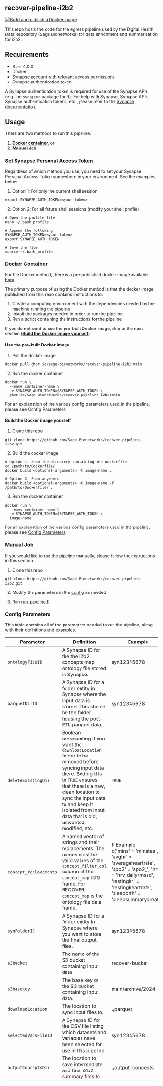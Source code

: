 ## recover-pipeline-i2b2

[![Build and publish a Docker image](https://github.com/Sage-Bionetworks/recover-parquet-external/actions/workflows/docker-build.yml/badge.svg?branch=main)](https://github.com/Sage-Bionetworks/recover-parquet-external/actions/workflows/docker-build.yml)

This repo hosts the code for the egress pipeline used by the Digital Health Data Repository (Sage Bionetworks) for data enrichment and summarization for i2b2.

## Requirements

-   R >= 4.0.0
-   Docker
-   Synapse account with relevant access permissions
-   Synapse authentication token

A Synapse authentication token is required for use of the Synapse APIs (e.g. the `synapser` package for R). For help with Synapse, Synapse APIs, Synapse authentication tokens, etc., please refer to the [Synapse documentation](https://help.synapse.org/docs/).

## Usage

There are two methods to run this pipeline: 
1) [**Docker container**](#docker-container), or
2) [**Manual Job**](#manual-job)

### Set Synapse Personal Access Token

Regardless of which method you use, you need to set your Synapse Personal Access Token somewhere in your environment. See the examples below

1.  Option 1: For only the current shell session:

```Shell
export SYNAPSE_AUTH_TOKEN=<your-token>
```

2. Option 2: For all future shell sessions (modify your shell profile)

```Shell
# Open the profile file
nano ~/.bash_profile

# Append the following
SYNAPSE_AUTH_TOKEN=<your-token>
export SYNAPSE_AUTH_TOKEN

# Save the file
source ~/.bash_profile
```

### Docker Container

For the Docker method, there is a pre-published docker image available [here](https://github.com/orgs/Sage-Bionetworks/packages/container/package/recover-pipeline-i2b2).

The primary purpose of using the Docker method is that the docker image published from this repo contains instructions to:

1. Create a computing environment with the dependencies needed by the machine running the pipeline
2. Install the packages needed in order to run the pipeline
3. Run a script containing the instructions for the pipeline

If you do not want to use the pre-built Docker image, skip to the next section ([**Build the Docker image yourself**](#build-the-docker-image-yourself))

#### Use the pre-built Docker image

1.  Pull the docker image

```Shell
docker pull ghcr.io/sage-bionetworks/recover-pipeline-i2b2:main
```

2.  Run the docker container

```Shell
docker run \
  --name container-name \
  -e SYNAPSE_AUTH_TOKEN=$SYNAPSE_AUTH_TOKEN \
  ghcr.io/Sage-Bionetworks/recover-pipeline-i2b2:main
```

For an explanation of the various config parameters used in the pipeline, please see [Config Parameters](#config-parameters).

#### Build the Docker image yourself

1. Clone this repo

```Shell
git clone https://github.com/Sage-Bionetworks/recover-pipeline-i2b2.git
```

2.  Build the docker image

```Shell
# Option 1: From the directory containing the Dockerfile
cd /path/to/Dockerfile/
docker build <optional-arguments> -t image-name .

# Option 2: From anywhere
docker build <optional-arguments> -t image-name -f /path/to/Dockerfile/ .
```

3.  Run the docker container

```Shell
docker run \
  --name container-name \
  -e SYNAPSE_AUTH_TOKEN=$SYNAPSE_AUTH_TOKEN \
  image-name
```

For an explanation of the various config parameters used in the pipeline, please see [Config Parameters](#config-parameters).

### Manual Job

If you would like to run the pipeline manually, please follow the instructions in this section.

1. Clone this repo

```Shell
git clone https://github.com/Sage-Bionetworks/recover-pipeline-i2b2.git
```

2. Modify the parameters in the [config](config/config.yml) as needed

3. Run [run-pipeline.R](pipeline/run-pipeline.R)

### Config Parameters

This table contains all of the parameters needed to run the pipeline, along with their definitions and examples.

Parameter | Definition | Example
---|---|---
| `ontologyFileID` | A Synapse ID for the the i2b2 concepts map ontology file stored in Synapse. | syn12345678
| `parquetDirID` | A Synapse ID for a folder entity in Synapse where the input data is stored. This should be the folder housing the post-ETL parquet data. | syn12345678
| `deleteExistingDir` | Boolean representing if you want the `downloadLocation` folder to be removed before syncing input data there. Setting this to `TRUE` ensures that there is a new, clean location to sync the input data to and keep it isolated from input data that is old, unwanted, modified, etc. | `TRUE`
| `concept_replacements` | A named vector of strings and their replacements. The names must be valid values of the `concept_filter_col` column of the `concept_map` data frame. For RECOVER, `concept_map` is the ontology file data frame. | R Example<br>c('mins' = 'minutes', 'avghr' = 'averageheartrate', 'spo2' = 'spo2\_', 'hrv' = 'hrv_dailyrmssd', 'restinghr' = 'restingheartrate', 'sleepbrth' = 'sleepsummarybreath') | concept_cd
| `synFolderID` | A Synapse ID for a folder entity in Synapse where you want to store the final output files. | syn12345678
| `s3bucket` | The name of the S3 bucket containing input data | recover-bucket
| `s3basekey` | The base key of the S3 bucket containing input data. | main/archive/2024-.../
| `downloadLocation` | The location to sync input files to. | ./parquet
| `selectedVarsFileID` | A Synapse ID for the CSV file listing which datasets and variables have been selected for use in this pipeline | syn12345678
| `outputConceptsDir` | The location to save intermediate and final i2b2 summary files to | ./output-concepts


